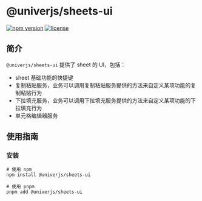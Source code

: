 # @univerjs/sheets-ui

[![npm version](https://img.shields.io/npm/v/@univerjs/sheets-ui)](https://npmjs.org/package/@univerjs/sheets-ui)
[![license](https://img.shields.io/npm/l/@univerjs/sheets-ui)](https://img.shields.io/npm/l/@univerjs/sheets-ui)

## 简介

`@univerjs/sheets-ui` 提供了 sheet 的 UI，包括：

* sheet 基础功能的快捷键
* 复制粘贴服务，业务可以调用复制粘贴服务提供的方法来自定义某项功能的复制粘贴行为
* 下拉填充服务，业务可以调用下拉填充服务提供的方法来自定义某项功能的下拉填充行为
* 单元格编辑器服务

## 使用指南

### 安装

```shell
# 使用 npm
npm install @univerjs/sheets-ui

# 使用 pnpm
pnpm add @univerjs/sheets-ui
```
